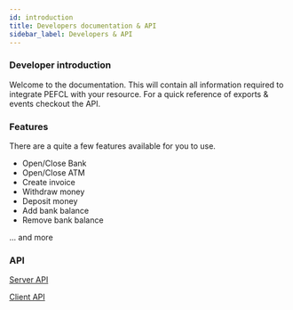 ```yaml
---
id: introduction
title: Developers documentation & API
sidebar_label: Developers & API
---
```


### Developer introduction

Welcome to the documentation. This will contain all information required to integrate PEFCL with your resource. For a quick reference of exports & events checkout the API.

### Features

There are a quite a few features available for you to use.

- Open/Close Bank
- Open/Close ATM
- Create invoice
- Withdraw money
- Deposit money
- Add bank balance
- Remove bank balance

... and more

### API

[Server API](api/server)

[Client API](api/client)
